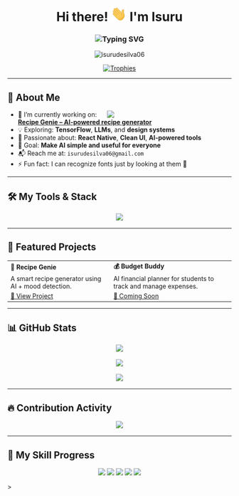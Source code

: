 <h1 align="center">
  Hi there! 
  <img src="https://raw.githubusercontent.com/ABSphreak/ABSphreak/master/gifs/Hi.gif" width="35px">
  I'm Isuru
</h1>

<h3 align="center">
  <img src="https://readme-typing-svg.demolab.com?font=Fira+Code&duration=3000&pause=1000&center=true&vCenter=true&width=500&lines=CS+Student+%7C+React+Native+Dev;UI%2FUX+Designer+%7C+AI+Explorer;Turning+ideas+into+clean+code+%F0%9F%92%A1" alt="Typing SVG" />
</h3>

<p align="center">
  <img src="https://komarev.com/ghpvc/?username=isurudesilva06&label=Profile%20views&color=0e75b6&style=flat" alt="isurudesilva06" />
</p>

<p align="center">
  <a href="https://github.com/ryo-ma/github-profile-trophy">
    <img src="https://github-profile-trophy.vercel.app/?username=isurudesilva06&theme=monokai&margin-w=10&margin-h=15&no-bg=true" alt="Trophies" />
  </a>
</p>

---

## 🚀 About Me

<img align="right" src="https://media.giphy.com/media/qgQUggAC3Pfv687qPC/giphy.gif" width="280" />

- 🔭 I’m currently working on: [**Recipe Genie – AI-powered recipe generator**](https://github.com/isurudesilva06/Final_Project.git)  
- 💡 Exploring: **TensorFlow**, **LLMs**, and **design systems**  
- 📱 Passionate about: **React Native**, **Clean UI**, **AI-powered tools**  
- 🎯 Goal: **Make AI simple and useful for everyone**  
- 📬 Reach me at: `isurudesilva06@gmail.com`  
- ⚡ Fun fact: I can recognize fonts just by looking at them 👀  

---

## 🛠️ My Tools & Stack

<p align="center">
  <img src="https://skillicons.dev/icons?i=react,native,vue,js,ts,bootstrap,tailwind,nodejs,express,mongodb,firebase,python,tensorflow,pytorch,figma,ps&perline=8" />
</p>

---

## 🎨 Featured Projects

<table>
  <tr>
    <td><b>🧠 Recipe Genie</b></td>
    <td><b>💰 Budget Buddy</b></td>
  </tr>
  <tr>
    <td>A smart recipe generator using AI + mood detection.</td>
    <td>AI financial planner for students to track and manage expenses.</td>
  </tr>
  <tr>
    <td><a href="https://github.com/isurudesilva06/Final_Project">🔗 View Project</a></td>
    <td><a href="#">🔗 Coming Soon</a></td>
  </tr>
</table>

---

## 📊 GitHub Stats

<p align="center">
  <img src="https://github-readme-stats.vercel.app/api/top-langs?username=isurudesilva06&layout=compact&theme=tokyonight" />
</p>
<p align="center">
  <img src="https://github-readme-stats.vercel.app/api?username=isurudesilva06&show_icons=true&theme=tokyonight" />
</p>
<p align="center">
  <img src="https://github-readme-streak-stats.herokuapp.com/?user=isurudesilva06&theme=tokyonight" />
</p>

---

## 🔥 Contribution Activity

<p align="center">
  <img src="https://github-readme-activity-graph.vercel.app/graph?username=isurudesilva06&theme=react-dark&area=true" />
</p>

---

## 🚀 My Skill Progress

<p align="center">
  <img src="https://img.shields.io/badge/React_Native-80%25-00D8FF?style=for-the-badge&logo=react&logoColor=white" />
  <img src="https://img.shields.io/badge/UI/UX_Design-90%25-ff00cc?style=for-the-badge&logo=figma&logoColor=white" />
  <img src="https://img.shields.io/badge/Firebase-70%25-FFCA28?style=for-the-badge&logo=firebase&logoColor=black" />
  <img src="https://img.shields.io/badge/Node.js-60%25-68A063?style=for-the-badge&logo=nodedotjs&logoColor=white" />
  <img src="https://img.shields.io/badge/Python/AI-75%25-3776AB?style=for-the-badge&logo=python&logoColor=white" />
</p>
>

